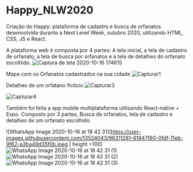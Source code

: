 # Happy_NLW2020
Criação do Happy: plataforma de cadastro e busca de orfanatos desenvolvida durante a Next Level Week, outubro 2020, utilizando HTML, CSS, JS e React.

A plataforma web é composta por 4 partes: A tela inicial, a tela de cadastro de orfanato, a tela de busca por orfanatos e a tela de detalhes do orfanato escolhido.
![Captura de tela 2020-10-16 174615](https://user-images.githubusercontent.com/13524043/96310826-85fc6880-0fde-11eb-9091-a4cf7bdb284e.jpg)


Mapa com os Orfanatos cadastrados na sua cidade
![Capturar1](https://user-images.githubusercontent.com/13524043/96310838-8a288600-0fde-11eb-90e7-069f483d66b5.PNG)


Detalhes de um orfatano fictício
![Capturar3](https://user-images.githubusercontent.com/13524043/96310841-8b59b300-0fde-11eb-8a6b-0c3501a9698d.PNG)


![Capturar4](https://user-images.githubusercontent.com/13524043/96310848-8d237680-0fde-11eb-809d-47a277d0285b.PNG)


Também foi feita a app mobile multiplataforma utilizando React-native + Expo. Composto por 3 partes, Busca de orfanatos, tela de cadastro e detalhes de um orfanato escolhido.

![WhatsApp Image 2020-10-16 at 18 42 31](https://user-images.githubusercontent.com/13524043/96311281-81847f80-0fdf-11eb-9f62-a3ba49d35f0b.jpeg | height =100)
![WhatsApp Image 2020-10-16 at 18 42 31 (1)](https://user-images.githubusercontent.com/13524043/96311285-821d1600-0fdf-11eb-825b-631d870a3303.jpeg)
![WhatsApp Image 2020-10-16 at 18 42 31 (2)](https://user-images.githubusercontent.com/13524043/96311286-834e4300-0fdf-11eb-879a-cf456bf35a11.jpeg)
![WhatsApp Image 2020-10-16 at 18 42 31 (3)](https://user-images.githubusercontent.com/13524043/96311290-83e6d980-0fdf-11eb-937b-3c6b5a0d658b.jpeg)
